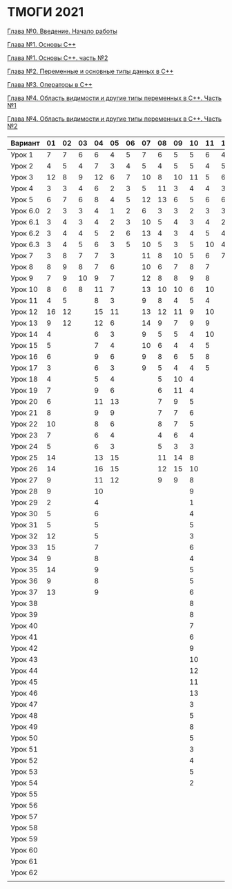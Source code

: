 # ТМОГИ 2021

[Глава №0. Введение. Начало работы](https://drive.google.com/drive/folders/1q9ILkl6kPBrzqY5IDAdt2iB8K4RCu3_s)

[Глава №1. Основы C++](https://drive.google.com/drive/folders/1dMwYSpwDyVjM3WYAmFnPbQyAa7Ku27ae?usp=sharing)

[Глава №1. Основы C++. часть №2](https://drive.google.com/drive/folders/1fXnj1Y5SFlGWLntIE1J1n9CxaEfAoDRt?usp=sharing)

[Глава №2. Переменные и основные типы данных в C++](https://drive.google.com/drive/folders/1H2bi6jBYB0l9SboeHFAvLMLuulBqJsar?usp=sharing)

[Глава №3. Операторы в C++](https://drive.google.com/drive/folders/16XzNa9f414aQFBlKuvIkwz7AKf2PCaL8?usp=sharing)

[Глава №4. Область видимости и другие типы переменных в C++. Часть №1](https://drive.google.com/drive/folders/18j9-sDrLqS7UFw7azZ-Sh42akJAXK9d5?usp=sharing)

[Глава №4. Область видимости и другие типы переменных в C++. Часть №2](https://drive.google.com/drive/folders/1IMZf9ja42b_KkapW57ksI2JSQn3f5nlN?usp=sharing)

| Вариант  | 01 | 02 | 03 | 04 | 05 | 06 | 07 | 08 | 09 | 10 | 11 | 12 | 13 | 14 | 15 | 16 | 17 | 18 | 19 | 20 |
| -------  | -- | -- | -- | -- | -- | -- | -- | -- | -- | -- | -- | -- | -- | -- | -- | -- | -- | -- | -- | -- |
| Урок 1   |  7 |  7 |  6 |  6 |  4 |  5 |  7 |  6 |  5 |  5 | 6  |  4 |    |  4 |  5 |  4 |  6 |  5 |  4 |  6  |
| Урок 2   |  4 |  5 |  4 |  7 |  3 |  4 |  5 |  4 |  5 |  5 | 4  |  5 |    |  2 |  4 |  2 |  4 |  3 |  5 |  5  |
| Урок 3   | 12 |  8 |  9 | 12 |  6 |  7 | 10 |  8 | 10 | 11 | 5  |  6 |    |  6 | 11 |  6 |  8 | 10 |  9 |  11  |
| Урок 4   |  3 |  3 |  4 |  6 |  2 |  3 |  5 | 11 |  3 |  4 | 4  |  3 |    |  2 |  2 |  2 |  4 |  8 |  5 |  6  |
| Урок 5   |  6 |  7 |  6 |  8 |  4 |  5 | 12 | 13 |  6 |  5 | 6  |  6 |    |  5 |  6 |  5 |  8 | 14 |  6 |  9  |
| Урок 6.0 |  2 |  3 |  3 |  4 |  1 |  2 |  6 |  3 |  3 |  2 | 3  |  3 |    |  1 |  2 |  1 |  2 |  2 |  2 |  3  |
| Урок 6.1 |  3 |  4 |  3 |  4 |  2 |  3 | 10 |  5 |  4 |  3 | 4  |  2 |    |  1 |  3 |  2 |  4 |  5 |  3 |  6  |
| Урок 6.2 |  3 |  4 |  4 |  5 |  2 |  6 | 13 |  4 |  3 |  4 | 5  |  4 |    |  3 |  3 |  3 |  3 |  4 |  4 |  5  |
| Урок 6.3 |  3 |  4 |  5 |  6 |  3 |  5 | 10 |  5 |  3 |  5 | 10 |  4 |    |  2 |  2 |  3 |  4 |  5 |  5 |  7  |
| Урок 7   |  3 |  8 |  7 |  7 |  3 |    | 11 |  8 | 10 |  5 | 6  |  7 |    |  3 |  9 |  3 |  4 |  4 |  7 |  5  |
| Урок 8   |  8 | 9  |  8 |  7 |  6 |    | 10 |  6 |  7 |  8 | 7  |    |    | 10 |  6 |  9 |  8 | 10 |  9 |  10  |
| Урок 9   |  7 | 9  | 10 |  9 |  7 |    | 12 |  8 |  8 |  9 | 8  |    |    | 11 |  8 |  9 |  8 |  8 |  9 |  8  |
| Урок 10  |  8 | 6  |  8 | 11 |  7 |    | 13 | 10 | 10 |  6 | 10 |    |    | 10 |  6 |  8 |  6 |  6 |  8 |  11  |
| Урок 11  |  4 | 5  |    |  8 |  3 |    |  9 |  8 |  4 |  5 |  4 |    |    |  7 |  4 |  5 |  5 |  3 |  4 |  7  |
| Урок 12  | 16 | 12 |    | 15 | 11 |    | 13 | 12 | 11 |  9 | 10 |    |    | 14 | 10 | 12 | 10 |  8 | 10 |  13  |
| Урок 13  |  9 | 12 |    | 12 |  6 |    | 14 | 9  |  7 |  9 |  9 |    |    |  9 |  7 |  8 |  8 | 10 |  9 |   8 |
| Урок 14  |  4 |    |    |  6 |  3 |    |  9 | 5  |  5 |  4 | 10 |    |    |  5 |  3 |  4 |  5 |  3 |  5 |  6  |
| Урок 15  |  5 |    |    |  7 |  4 |    | 10 | 6  |  4 |  4 |  5 |    |    |  6 |  4 |  5 |  5 |  4 |  6 |  5  |
| Урок 16  |  6 |    |    |  9 |  6 |    |  9 | 8  |  6 |  5 |  8 |    |    |  7 |  5 |  6 |  5 |  5 |  5 |  8  |
| Урок 17  |  3 |    |    |  6 |  3 |    |  9 | 5  |  4 |  4 |  5 |    |    |  4 |  3 |  4 |  5 |  5 |  4 |  6  |
| Урок 18  |  4 |    |    |  5 |  4 |    |    | 5  | 10 |  4 |    |    |    |  5 |  6 |  4 |    |  4 |  5 |  4  |
| Урок 19  |  7 |    |    |  9 |  6 |    |    | 6  | 11 |  4 |    |    |    |  8 |  7 |  4 |    |  5 |  5 |  9  |
| Урок 20  |  6 |    |    | 11 | 13 |    |    | 7  |  9 |  5 |    |    |    |  8 |  7 |  5 |    |  5 |  7 |  8  |
| Урок 21  |  8 |    |    |  9 |  9 |    |    | 7  |  7 |  6 |    |    |    |  9 |  9 |  6 |    |  6 |  9 |    |
| Урок 22  | 10 |    |    |  8 |  6 |    |    | 8  |  7 |  5 |    |    |    |  6 |  7 |  7 |    |  6 |  6 |    |
| Урок 23  |  7 |    |    |  6 |  4 |    |    | 4  |  6 |  4 |    |    |    |  5 |  6 |  5 |    |  5 |  6 |    |
| Урок 24  |  5 |    |    |  6 |  3 |    |    | 5  |  3 |  3 |    |    |    |  4 |  3 |  3 |    |  4 |  3 |    |
| Урок 25  | 14 |    |    | 13 | 15 |    |    | 11 | 14 |  8 |    |    |    | 14 | 12 | 11 |    |  9 | 11 |    |
| Урок 26  | 14 |    |    | 16 | 15 |    |    | 12 | 15 | 10 |    |    |    | 14 | 15 | 12 |    |  9 | 10 |    |
| Урок 27  |  9 |    |    | 11 | 12 |    |    | 9  |  9 |  8 |    |    |    |  9 | 11 | 10 |    |  9 |  9 |    |
| Урок 28  |  9 |    |    | 10 |    |    |    |    |    |  9 |    |    |    | 10 |  9 |  9 |    |    |    |    |
| Урок 29  |  2 |    |    |  4 |    |    |    |    |    |  1 |    |    |    | 3  |  2 |  2 |    |    |    |    |
| Урок 30  |  5 |    |    |  6 |    |    |    |    |    |  4 |    |    |    | 4  |  4 |  5 |    |    |    |    |
| Урок 31  |  5 |    |    |  5 |    |    |    |    |    |  5 |    |    |    | 5  |  4 |  5 |    |    |    |    |
| Урок 32  | 12 |    |    |  5 |    |    |    |    |    |  3 |    |    |    | 4  |  3 |  3 |    |    |    |    |
| Урок 33  | 15 |    |    |  7 |    |    |    |    |    |  6 |    |    |    | 5  |  4 |  5 |    |    |    |    |
| Урок 34  |  9 |    |    |  8 |    |    |    |    |    |  4 |    |    |    | 5  |  4 |  5 |    |    |    |    |
| Урок 35  | 14 |    |    |  9 |    |    |    |    |    |  5 |    |    |    | 7  |  5 |  5 |    |    |    |    |
| Урок 36  |  9 |    |    |  8 |    |    |    |    |    |  5 |    |    |    | 7  |  5 |  5 |    |    |    |    |
| Урок 37  | 13 |    |    |  9 |    |    |    |    |    |  6 |    |    |    | 8  |  7 |  6 |    |    |    |    |
| Урок 38  |    |    |    |    |    |    |    |    |    |  8 |    |    |    | 9  |  9 |  8 |    |    |    |    |
| Урок 39  |    |    |    |    |    |    |    |    |    |  8 |    |    |    | 8  |  7 |  8 |    |    |    |    |
| Урок 40  |    |    |    |    |    |    |    |    |    |  7 |    |    |    | 7  |  5 |  6 |    |    |    |    |
| Урок 41  |    |    |    |    |    |    |    |    |    |  6 |    |    |    | 7  |  6 |  7 |    |    |    |    |
| Урок 42  |    |    |    |    |    |    |    |    |    |  9 |    |    |    | 8  |  8 |  7 |    |    |    |    |
| Урок 43  |    |    |    |    |    |    |    |    |    | 10 |    |    |    | 10 | 10 | 10 |    |    |    |    |
| Урок 44  |    |    |    |    |    |    |    |    |    | 12 |    |    |    | 12 | 11 | 10 |    |    |    |    |
| Урок 45  |    |    |    |    |    |    |    |    |    | 11 |    |    |    | 11 | 11 | 10 |    |    |    |    |
| Урок 46  |    |    |    |    |    |    |    |    |    | 13 |    |    |    | 12 | 13 | 12 |    |    |    |    |
| Урок 47  |    |    |    |    |    |    |    |    |    |  3 |    |    |    |    |  3 |    |    |    |    |    |
| Урок 48  |    |    |    |    |    |    |    |    |    |  5 |    |    |    |    |  9 |    |    |    |    |    |
| Урок 49  |    |    |    |    |    |    |    |    |    |  8 |    |    |    |    | 12 |    |    |    |    |    |
| Урок 50  |    |    |    |    |    |    |    |    |    |  5 |    |    |    |    |  8 |    |    |    |    |    |
| Урок 51  |    |    |    |    |    |    |    |    |    |  3 |    |    |    |    |  5 |    |    |    |    |    |
| Урок 52  |    |    |    |    |    |    |    |    |    |  4 |    |    |    |    |  5 |    |    |    |    |    |
| Урок 53  |    |    |    |    |    |    |    |    |    |  5 |    |    |    |    |  7 |    |    |    |    |    |
| Урок 54  |    |    |    |    |    |    |    |    |    |  2 |    |    |    |    |  4 |    |    |    |    |    |
| Урок 55  |    |    |    |    |    |    |    |    |    |    |    |    |    |    |    |    |    |    |    |    |
| Урок 56  |    |    |    |    |    |    |    |    |    |    |    |    |    |    |    |    |    |    |    |    |
| Урок 57  |    |    |    |    |    |    |    |    |    |    |    |    |    |    |    |    |    |    |    |    |
| Урок 58  |    |    |    |    |    |    |    |    |    |    |    |    |    |    |    |    |    |    |    |    |
| Урок 59  |    |    |    |    |    |    |    |    |    |    |    |    |    |    |    |    |    |    |    |    |
| Урок 60  |    |    |    |    |    |    |    |    |    |    |    |    |    |    |    |    |    |    |    |    |
| Урок 61  |    |    |    |    |    |    |    |    |    |    |    |    |    |    |    |    |    |    |    |    |
| Урок 62  |    |    |    |    |    |    |    |    |    |    |    |    |    |    |    |    |    |    |    |    |
|          |    |    |    |    |    |    |    |    |    |    |    |    |    |    |    |    |    |    |    |    |
